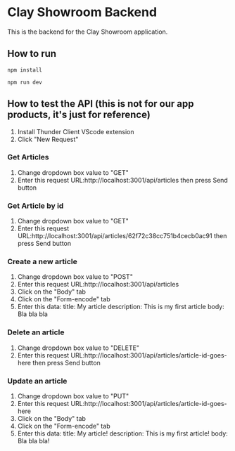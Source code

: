 # Clay Showroom Backend

This is the backend for the Clay Showroom application.

## How to run
```
npm install
```

```
npm run dev
```

## How to test the API (this is not for our app products, it's just for reference)
1. Install Thunder Client VScode extension
2. Click "New Request"

### Get Articles
1. Change dropdown box value to "GET"
2. Enter this request URL:http://localhost:3001/api/articles then press Send button 

### Get Article by id
1. Change dropdown box value to "GET"
2. Enter this request URL:http://localhost:3001/api/articles/62f72c38cc751b4cecb0ac91 then press Send button

### Create a new article
1. Change dropdown box value to "POST"
2. Enter this request URL:http://localhost:3001/api/articles
3. Click on the "Body" tab
4. Click on the "Form-encode" tab
5. Enter this data:
title: My article 
description: This is my first article
body: Bla bla bla

### Delete an article
1. Change dropdown box value to "DELETE"
2. Enter this request URL:http://localhost:3001/api/articles/article-id-goes-here then press Send button

### Update an article
1. Change dropdown box value to "PUT"
2. Enter this request URL:http://localhost:3001/api/articles/article-id-goes-here
3. Click on the "Body" tab
4. Click on the "Form-encode" tab
5. Enter this data:
title: My article! 
description: This is my first article!
body: Bla bla bla!